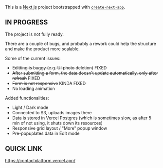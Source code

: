 This is a [Next.js](https://nextjs.org/) project bootstrapped with [`create-next-app`](https://github.com/vercel/next.js/tree/canary/packages/create-next-app).

## IN PROGRESS

The project is not fully ready.

There are a couple of bugs, and probably a rework could help the structure and make the product more scalable. 

Some of the current issues:
- ~~Editting is buggy (e.g. UI photo deletion)~~ FIXED
- ~~After submitting a form, the data doesn't update automatically, only after refresh~~ FIXED
- ~~Form is not responsive~~ KINDA FIXED
- No loading animation 

Added functionalities:
- Light / Dark mode
- Connected to S3, uploads images there
- Data is stored in Vercel Postgres (which is sometimes slow, as after 5 min of not using, it shuts down its resources)
- Responsive grid layout / "More" popup window
- Pre-popuplates data in Edit mode


## QUICK LINK

https://contactplatform.vercel.app/

